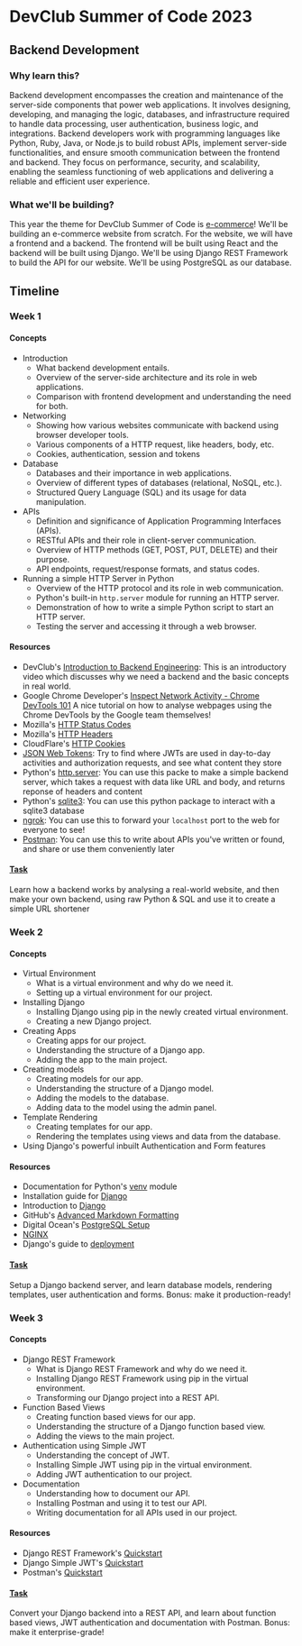 # DevClub Summer of Code 2023

## Backend Development

### Why learn this?
Backend development encompasses the creation and maintenance of the server-side components that power web applications. It involves designing, developing, and managing the logic, databases, and infrastructure required to handle data processing, user authentication, business logic, and integrations. Backend developers work with programming languages like Python, Ruby, Java, or Node.js to build robust APIs, implement server-side functionalities, and ensure smooth communication between the frontend and backend. They focus on performance, security, and scalability, enabling the seamless functioning of web applications and delivering a reliable and efficient user experience.

### What we'll be building?
This year the theme for DevClub Summer of Code is [e-commerce](https://github.com/devclub-iitd/summer-of-code-2023#theme-and-project)! We'll be building an e-commerce website from scratch. For the website, we will have a frontend and a backend. The frontend will be built using React and the backend will be built using Django. We'll be using Django REST Framework to build the API for our website. We'll be using PostgreSQL as our database. 
##

## Timeline
### Week 1

#### Concepts
- Introduction
    - What backend development entails.
    - Overview of the server-side architecture and its role in web applications.
    - Comparison with frontend development and understanding the need for both.
- Networking
    - Showing how various websites communicate with backend using browser developer tools.
    - Various components of a HTTP request, like headers, body, etc.
    - Cookies, authentication, session and tokens
- Database
    - Databases and their importance in web applications.
    - Overview of different types of databases (relational, NoSQL, etc.).
    - Structured Query Language (SQL) and its usage for data manipulation.
- APIs
    - Definition and significance of Application Programming Interfaces (APIs).
    - RESTful APIs and their role in client-server communication.
    - Overview of HTTP methods (GET, POST, PUT, DELETE) and their purpose.
    - API endpoints, request/response formats, and status codes.
- Running a simple HTTP Server in Python
    - Overview of the HTTP protocol and its role in web communication.
    - Python's built-in `http.server` module for running an HTTP server.
    - Demonstration of how to write a simple Python script to start an HTTP server.
    - Testing the server and accessing it through a web browser.

#### Resources
- DevClub's [Introduction to Backend Engineering](https://www.youtube.com/watch?v=T4o1oxfz02w): This is an introductory video which discusses why we need a backend and the basic concepts in real world.
- Google Chrome Developer's [Inspect Network Activity - Chrome DevTools 101](https://www.youtube.com/watch?v=e1gAyQuIFQo) A nice tutorial on how to analyse webpages using the Chrome DevTools by the Google team themselves!
- Mozilla's [HTTP Status Codes](https://developer.mozilla.org/en-US/docs/Web/HTTP/Status)
- Mozilla's [HTTP Headers](https://developer.mozilla.org/en-US/docs/Web/HTTP/Headers)
- CloudFlare's [HTTP Cookies](https://www.cloudflare.com/en-gb/learning/privacy/what-are-cookies/)
- [JSON Web Tokens](https://jwt.io/): Try to find where JWTs are used in day-to-day activities and authorization requests, and see what content they store
- Python's [http.server](https://docs.python.org/3/library/http.server.html): You can use this packe to make a simple backend server, which takes a request with data like URL and body, and returns reponse of headers and content
- Python's [sqlite3](https://docs.python.org/3/library/sqlite3.html): You can use this python package to interact with a sqlite3 database
- [ngrok](https://ngrok.com/): You can use this to forward your `localhost` port to the web for everyone to see!
- [Postman](https://www.postman.com/): You can use this to write about APIs you've written or found, and share or use them conveniently later

#### [Task](week1) 
Learn how a backend works by analysing a real-world website, and then make your own backend, using raw Python & SQL and use it to create a simple URL shortener

### Week 2
#### Concepts
- Virtual Environment
    - What is a virtual environment and why do we need it.
    - Setting up a virtual environment for our project.
- Installing Django
    - Installing Django using pip in the newly created virtual environment.
    - Creating a new Django project.
- Creating Apps
    - Creating apps for our project.
    - Understanding the structure of a Django app.
    - Adding the app to the main project.
- Creating models
    - Creating models for our app.
    - Understanding the structure of a Django model.
    - Adding the models to the database.
    - Adding data to the model using the admin panel.
- Template Rendering
    - Creating templates for our app.
    - Rendering the templates using views and data from the database.
- Using Django's powerful inbuilt Authentication and Form features

#### Resources
- Documentation for Python's [venv](https://docs.python.org/3/library/venv.html) module
- Installation guide for [Django](https://docs.djangoproject.com/en/4.2/topics/install/)
- Introduction to [Django](https://www.youtube.com/watch?v=rHux0gMZ3Eg)
- GitHub's [Advanced Markdown Formatting](https://docs.github.com/en/get-started/writing-on-github/working-with-advanced-formatting/creating-diagrams#creating-mermaid-diagrams)
- Digital Ocean's [PostgreSQL Setup](https://www.digitalocean.com/community/tutorials/how-to-install-and-use-postgresql-on-ubuntu-22-04)
- [NGINX](https://nginx.org/en/)
- Django's guide to [deployment](https://docs.djangoproject.com/en/4.2/howto/deployment/)

#### [Task](week2)
Setup a Django backend server, and learn database models, rendering templates, user authentication and forms. Bonus: make it production-ready!

### Week 3
#### Concepts
- Django REST Framework
    - What is Django REST Framework and why do we need it.
    - Installing Django REST Framework using pip in the virtual environment.
    - Transforming our Django project into a REST API.
- Function Based Views
    - Creating function based views for our app.
    - Understanding the structure of a Django function based view.
    - Adding the views to the main project.
- Authentication using Simple JWT
    - Understanding the concept of JWT.
    - Installing Simple JWT using pip in the virtual environment.
    - Adding JWT authentication to our project.
- Documentation
    - Understanding how to document our API.
    - Installing Postman and using it to test our API.
    - Writing documentation for all APIs used in our project.


#### Resources
- Django REST Framework's [Quickstart](https://www.django-rest-framework.org/tutorial/quickstart/)
- Django Simple JWT's [Quickstart](https://django-rest-framework-simplejwt.readthedocs.io/en/latest/getting_started.html)
- Postman's [Quickstart](https://learning.postman.com/docs/getting-started/introduction/)

#### [Task](week3)

Convert your Django backend into a REST API, and learn about function based views, JWT authentication and documentation with Postman. Bonus: make it enterprise-grade!
